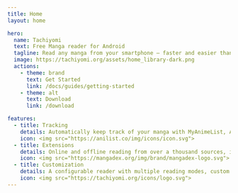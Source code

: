 ```yaml
---
title: Home
layout: home

hero:
  name: Tachiyomi
  text: Free Manga reader for Android
  tagline: Read any manga from your smartphone – faster and easier than ever.
  image: https://tachiyomi.org/assets/home_library-dark.png
  actions:
    - theme: brand
      text: Get Started
      link: /docs/guides/getting-started
    - theme: alt
      text: Download
      link: /download

features:
  - title: Tracking
    details: Automatically keep track of your manga with MyAnimeList, AniList, Kitsu, Shikimori, and Bangumi.
    icon: <img src="https://anilist.co/img/icons/icon.svg">
  - title: Extensions
    details: Online and offline reading from over a thousand sources, including MangaDex.
    icon: <img src="https://mangadex.org/img/brand/mangadex-logo.svg">
  - title: Customization
    details: A configurable reader with multiple reading modes, custom color filters, and other settings.
    icon: <img src="https://tachiyomi.org/icons/logo.svg">
---
```


